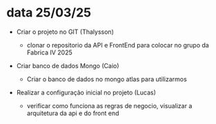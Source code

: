 # data 25/03/25

- Criar o projeto no GIT (Thalysson)
  - clonar o repositorio da API e FrontEnd para colocar no grupo da Fabrica IV 2025

- Criar banco de dados Mongo (Caio)
  - Criar o banco de dados no mongo atlas para utilizarmos 

- Realizar a configuração inicial no projeto (Lucas)
  - verificar como funciona as regras de negocio, visualizar a arquitetura da api e do front end
   